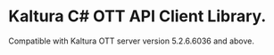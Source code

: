 # Kaltura C# OTT API Client Library.
Compatible with Kaltura OTT server version 5.2.6.6036 and above.
